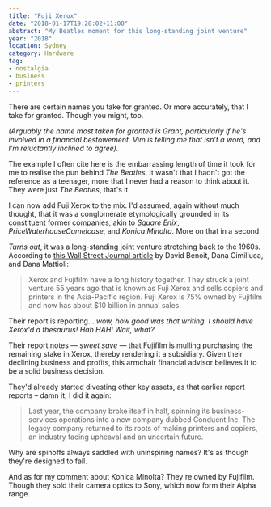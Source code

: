 ```yaml
---
title: "Fuji Xerox"
date: "2018-01-17T19:28:02+11:00"
abstract: "My Beatles moment for this long-standing joint venture"
year: "2018"
location: Sydney
category: Hardware
tag:
- nostalgia
- business
- printers
---
```

There are certain names you take for granted. Or more accurately, that I take for granted. Though you might, too.

<p style="font-style:italic">(Arguably the name most taken for granted is Grant, particularly if he's involved in a financial bestowement. Vim is telling me that isn’t a word, and I’m reluctantly inclined to agree).</p>

The example I often cite here is the embarrassing length of time it took for me to realise the pun behind *The Beatles*. It wasn't that I hadn't got the reference as a teenager, more that I never had a reason to think about it. They were just *The Beatles*, that's it.

I can now add Fuji Xerox to the mix. I'd assumed, again without much thought, that it was a conglomerate etymologically grounded in its constituent former companies, akin to *Square Enix*, *PriceWaterhouseCamelcase*, and *Konica Minolta*. More on that in a second.

*Turns out*, it was a long-standing joint venture stretching back to the 1960s. According to [this Wall Street Journal article] by David Benoit, Dana Cimilluca, and Dana Mattioli:

> Xerox and Fujifilm have a long history together. They struck a joint venture 55 years ago that is known as Fuji Xerox and sells copiers and printers in the Asia-Pacific region. Fuji Xerox is 75% owned by Fujifilm and now has about $10 billion in annual sales.

Their report is reporting... *wow, how good was that writing. I should have Xerox'd a thesaurus! Hah HAH! Wait, what?*

Their report notes — *sweet save* — that Fujifilm is mulling purchasing the remaining stake in Xerox, thereby rendering it a subsidiary. Given their declining business and profits, this armchair financial advisor believes it to be a solid business decision.

They'd already started divesting other key assets, as that earlier report reports – damn it, I did it again:

> Last year, the company broke itself in half, spinning its business-services operations into a new company dubbed Conduent Inc. The legacy company returned to its roots of making printers and copiers, an industry facing upheaval and an uncertain future. 

Why are spinoffs always saddled with uninspiring names? It's as though they're designed to fail.

And as for my comment about Konica Minolta? They're owned by Fujifilm. Though they sold their camera optics to Sony, which now form their Alpha range.

[this Wall Street Journal article]: https://www.wsj.com/articles/xerox-is-in-talks-for-a-deal-with-japans-fujifilm-1515631019
